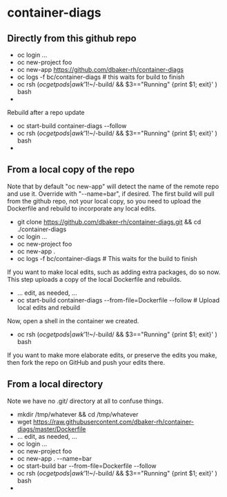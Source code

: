# container-diags

## Directly from this github repo

* oc login ...
* oc new-project foo
* oc new-app https://github.com/dbaker-rh/container-diags
* oc logs -f bc/container-diags # this waits for build to finish
* oc rsh $( oc get pods | awk '$1!~/-build/ && $3=="Running" {print $1; exit}' ) bash
*

Rebuild after a repo update

* oc start-build container-diags --follow
* oc rsh $( oc get pods | awk '$1!~/-build/ && $3=="Running" {print $1; exit}' ) bash
*


## From a local copy of the repo

Note that by default "oc new-app" will detect the name of the remote repo and use it.  Override with "--name=bar", if desired.  The first build will pull from the github repo, not your local copy, so you need to upload the Dockerfile and rebuild to incorporate any local edits.

* git clone https://github.com/dbaker-rh/container-diags.git && cd ./container-diags
* oc login ...
* oc new-project foo
* oc new-app .
* oc logs -f bc/container-diags   # This waits for the build to finish

If you want to make local edits, such as adding extra packages, do so now.  This step uploads a copy of the local Dockerfile and rebuilds.

* ... edit, as needed, ...
* oc start-build container-diags --from-file=Dockerfile --follow   # Upload local edits and rebuild

Now, open a shell in the container we created.

* oc rsh $( oc get pods | awk '$1!~/-build/ && $3=="Running" {print $1; exit}' ) bash


If you want to make more elaborate edits, or preserve the edits you make, then fork the repo on GitHub and push your edits there.



## From a local directory

Note we have no .git/ directory at all to confuse things.

* mkdir /tmp/whatever && cd /tmp/whatever
* wget https://raw.githubusercontent.com/dbaker-rh/container-diags/master/Dockerfile
* ... edit, as needed, ...
* oc login ...
* oc new-project foo
* oc new-app . --name=bar
* oc start-build bar --from-file=Dockerfile --follow
* oc rsh $( oc get pods | awk '$1!~/-build/ && $3=="Running" {print $1; exit}' ) bash
*


